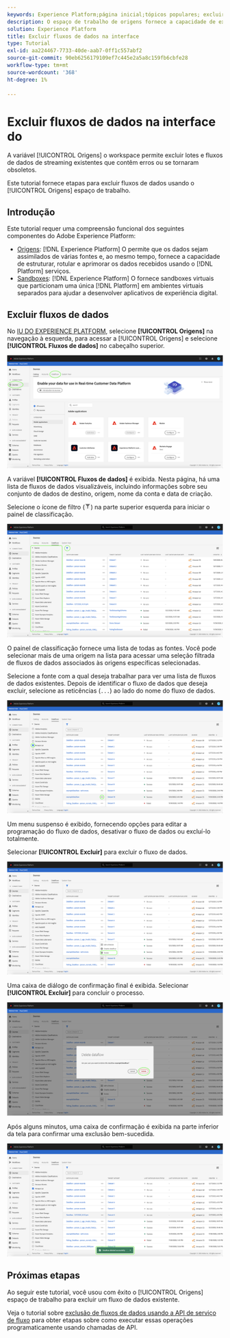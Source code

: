```yaml
---
keywords: Experience Platform;página inicial;tópicos populares; excluir fluxos de dados
description: O espaço de trabalho de origens fornece a capacidade de excluir fluxos de dados de batch e streaming existentes que contêm erros ou se tornaram obsoletos.
solution: Experience Platform
title: Excluir fluxos de dados na interface
type: Tutorial
exl-id: aa224467-7733-40de-aab7-0ff1c557abf2
source-git-commit: 90eb6256179109ef7c445e2a5a8c159fb6cbfe28
workflow-type: tm+mt
source-wordcount: '368'
ht-degree: 1%

---
```


# Excluir fluxos de dados na interface do

A variável [!UICONTROL Origens] o workspace permite excluir lotes e fluxos de dados de streaming existentes que contêm erros ou se tornaram obsoletos.

Este tutorial fornece etapas para excluir fluxos de dados usando o [!UICONTROL Origens] espaço de trabalho.

## Introdução

Este tutorial requer uma compreensão funcional dos seguintes componentes do Adobe Experience Platform:

- [Origens](../../home.md): [!DNL Experience Platform] O permite que os dados sejam assimilados de várias fontes e, ao mesmo tempo, fornece a capacidade de estruturar, rotular e aprimorar os dados recebidos usando o [!DNL Platform] serviços.
- [Sandboxes](../../../sandboxes/home.md): [!DNL Experience Platform] O fornece sandboxes virtuais que particionam uma única [!DNL Platform] em ambientes virtuais separados para ajudar a desenvolver aplicativos de experiência digital.

## Excluir fluxos de dados

No [IU DO EXPERIENCE PLATFORM](https://platform.adobe.com), selecione **[!UICONTROL Origens]** na navegação à esquerda, para acessar a [!UICONTROL Origens] e selecione **[!UICONTROL Fluxos de dados]** no cabeçalho superior.

![catálogo](../../images/tutorials/delete/catalog.png)

A variável **[!UICONTROL Fluxos de dados]** é exibida. Nesta página, há uma lista de fluxos de dados visualizáveis, incluindo informações sobre seu conjunto de dados de destino, origem, nome da conta e data de criação.

Selecione o ícone de filtro (![filter-icon](../../images/tutorials/delete/filter.png)) na parte superior esquerda para iniciar o painel de classificação.

![fluxos de dados](../../images/tutorials/delete/dataflows.png)

O painel de classificação fornece uma lista de todas as fontes. Você pode selecionar mais de uma origem na lista para acessar uma seleção filtrada de fluxos de dados associados às origens específicas selecionadas.

Selecione a fonte com a qual deseja trabalhar para ver uma lista de fluxos de dados existentes. Depois de identificar o fluxo de dados que deseja excluir, selecione as reticências (`...`) ao lado do nome do fluxo de dados.

![dataflows-filter](../../images/tutorials/delete/dataflows-filter.png)

Um menu suspenso é exibido, fornecendo opções para editar a programação do fluxo de dados, desativar o fluxo de dados ou excluí-lo totalmente.

Selecionar **[!UICONTROL Excluir]** para excluir o fluxo de dados.

![excluir](../../images/tutorials/delete/delete.png)

Uma caixa de diálogo de confirmação final é exibida. Selecionar **[!UICONTROL Excluir]** para concluir o processo.

![confirmar](../../images/tutorials/delete/confirm.png)

Após alguns minutos, uma caixa de confirmação é exibida na parte inferior da tela para confirmar uma exclusão bem-sucedida.

![confirmado](../../images/tutorials/delete/confirmed.png)

## Próximas etapas

Ao seguir este tutorial, você usou com êxito o [!UICONTROL Origens] espaço de trabalho para excluir um fluxo de dados existente.

Veja o tutorial sobre [exclusão de fluxos de dados usando a API de serviço de fluxo](../../tutorials/api/delete-dataflows.md) para obter etapas sobre como executar essas operações programaticamente usando chamadas de API.
